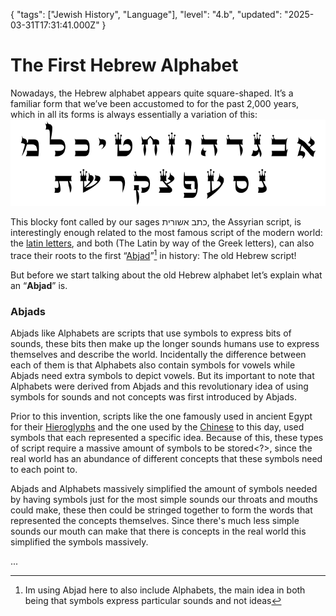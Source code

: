 {
  "tags": ["Jewish History", "Language"],
  "level": "4.b",
  "updated": "2025-03-31T17:31:41.000Z"
}

# The First Hebrew Alphabet

Nowadays, the Hebrew alphabet appears quite square-shaped. It’s a familiar form that we’ve been accustomed to for the past 2,000 years, which in all its forms is always essentially a variation of this:
![Ashurit](./Images/Ashurit.png)

This blocky font called by our sages כתב אשורית, the Assyrian script, is interestingly enough related to the most famous script of the modern world: the [latin letters](https://en.wikipedia.org/wiki/Latin_alphabet), and both (The Latin by way of the Greek letters), can also trace their roots to the first “[Abjad](https://en.wikipedia.org/wiki/Abjad)”[^*] in history: The old Hebrew script!

But before we start talking about the old Hebrew alphabet let’s explain what an “**Abjad**” is. 

### Abjads

Abjads like Alphabets are scripts that use symbols to express bits of sounds, these bits then make up the longer sounds humans use to express themselves and describe the world. Incidentally the difference between each of them is that Alphabets also contain symbols for vowels while Abjads need extra symbols to depict vowels. But its important to note that Alphabets were derived from Abjads and this revolutionary idea of using symbols for sounds and not concepts was first introduced by Abjads.

Prior to this invention, scripts like the one famously used in ancient Egypt for their [Hieroglyphs](https://en.wikipedia.org/wiki/Egyptian_hieroglyphs) and the one used by the [Chinese](https://commons.wikimedia.org/wiki/File:%E5%A7%93%E8%A7%A3_Digidepo_1287529_00000014(2)_(cropped).jpg#/media/File:%E5%A7%93%E8%A7%A3_Digidepo_1287529_00000014(2)_(cropped).jpg) to this day, used symbols that each represented a specific idea. Because of this, these types of script require a massive amount of symbols to be stored<?>, since the real world has an abundance of different concepts that these symbols need to each point to. 

Abjads and Alphabets massively simplified the amount of symbols needed by having symbols just for the most simple sounds our throats and mouths could make, these then could be stringed together to form the words that represented the concepts themselves. Since there's much less simple sounds our mouth can make that there is concepts in the real world this simplified the symbols massively. 


...

[^*]: Im using Abjad here to also include Alphabets, the main idea in both being that symbols express particular sounds and not ideas
